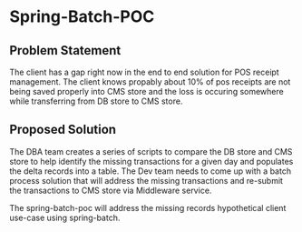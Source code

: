 # Spring-Batch-POC

## Problem Statement

The client has a gap right now in the end to end solution for POS receipt management. The client knows propably about 10% of pos receipts are not being saved properly into CMS store and the loss is occuring somewhere while transferring from DB store to CMS store.  

## Proposed Solution
The DBA team creates a series of scripts to compare the DB store and CMS store to help identify the missing transactions for a given day and populates the delta records into a table. The Dev team needs to come up with a batch process solution that will address the missing transactions and re-submit the transactions to CMS store via Middleware service.


The spring-batch-poc will address the missing records hypothetical client use-case using spring-batch.